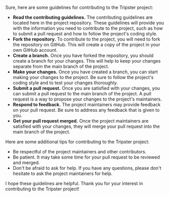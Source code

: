 Sure, here are some guidelines for contributing to the Tripster project:

* **Read the contributing guidelines.** The contributing guidelines are located here in the project repository. These guidelines will provide you with the information you need to contribute to the project, such as how to submit a pull request and how to follow the project's coding style.
* **Fork the repository.** To contribute to the project, you will need to fork the repository on GitHub. This will create a copy of the project in your own GitHub account.
* **Create a branch.** Once you have forked the repository, you should create a branch for your changes. This will help to keep your changes separate from the main branch of the project.
* **Make your changes.** Once you have created a branch, you can start making your changes to the project. Be sure to follow the project's coding style and to test your changes thoroughly.
* **Submit a pull request.** Once you are satisfied with your changes, you can submit a pull request to the main branch of the project. A pull request is a way to propose your changes to the project's maintainers.
* **Respond to feedback.** The project maintainers may provide feedback on your pull request. Be sure to address any feedback that is given to you.
* **Get your pull request merged.** Once the project maintainers are satisfied with your changes, they will merge your pull request into the main branch of the project.

Here are some additional tips for contributing to the Tripster project:

* Be respectful of the project maintainers and other contributors.
* Be patient. It may take some time for your pull request to be reviewed and merged.
* Don't be afraid to ask for help. If you have any questions, please don't hesitate to ask the project maintainers for help.

I hope these guidelines are helpful. Thank you for your interest in contributing to the Tripster project!